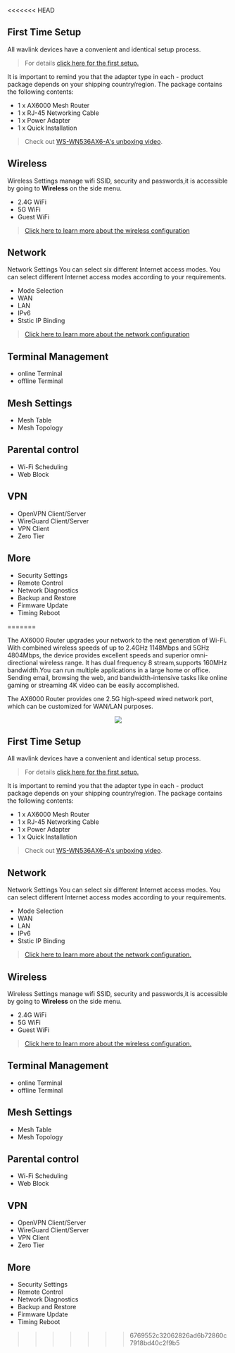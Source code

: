 <<<<<<< HEAD
## First Time Setup
All wavlink devices have a convenient and identical setup process. 
> For details [click here for the first setup.](/FAQ/first_time_setup/)

It is important to remind you that the adapter type in each - product package depends on your shipping country/region.
The package contains the following contents:

- 1 x AX6000  Mesh Router
- 1 x RJ-45 Networking Cable  
- 1 x Power  Adapter 
- 1 x Quick Installation

>Check out [WS-WN536AX6-A's unboxing video](/video_library/unboxing_first_set_up/).

## Wireless
Wireless Settings manage wifi SSID, security and passwords,it is accessible by going to __Wireless__ on the side menu.
- 2.4G WiFi
- 5G WiFi
- Guest WiFi
> [Click here to learn more about the wireless configuration](/feature_guide/wireless/)

## Network
Network Settings You can select six different Internet access modes. You can select different Internet access modes according to your requirements.
- Mode Selection
- WAN
- LAN
- IPv6
- Ststic IP Binding
> [Click here to learn more about the network configuration](/feature_guide/pattern_selection/)

## Terminal Management
- online Terminal
- offline Terminal

## Mesh Settings
- Mesh Table
- Mesh Topology

## Parental control
- Wi-Fi Scheduling
- Web Block

## VPN
- OpenVPN Client/Server
- WireGuard Client/Server
- VPN Client
- Zero Tier
## More
- Security Settings
- Remote Control
- Network Diagnostics
- Backup and Restore
- Firmware Update
- Timing Reboot



=======

The AX6000 Router upgrades your network to the next generation of Wi-Fi. With combined wireless speeds of up to 2.4GHz 1148Mbps and 5GHz  4804Mbps, the device provides excellent speeds and superior omni-directional wireless range. It has dual frequency 8 stream,supports 160MHz bandwidth.You can run multiple applications in a large home or office. Sending email, browsing the web, and bandwidth-intensive tasks like online gaming or streaming 4K video can be easily accomplished. 

The AX6000 Router provides one 2.5G high-speed wired network port, which can be customized for WAN/LAN purposes.
<div style="text-align: center;">
    <img class="boxshadow" src="/images/536ax601.png">
</div>

## First Time Setup
All wavlink devices have a convenient and identical setup process. 
> For details [click here for the first setup.](/FAQ/first_time_setup/)

It is important to remind you that the adapter type in each - product package depends on your shipping country/region.
The package contains the following contents:


- 1 x AX6000  Mesh Router
- 1 x RJ-45 Networking Cable  
- 1 x Power  Adapter 
- 1 x Quick Installation

>Check out [WS-WN536AX6-A's unboxing video](/video_library/unboxing_first_set_up/).


## Network
Network Settings You can select six different Internet access modes. You can select different Internet access modes according to your requirements.
- Mode Selection
- WAN
- LAN
- IPv6
- Ststic IP Binding
> [Click here to learn more about the network configuration.](/feature_guide/pattern_selection/)


## Wireless
Wireless Settings manage wifi SSID, security and passwords,it is accessible by going to __Wireless__ on the side menu.
- 2.4G WiFi
- 5G WiFi
- Guest WiFi
> [Click here to learn more about the wireless configuration.](/feature_guide/wireless/)


## Terminal Management
- online Terminal
- offline Terminal

## Mesh Settings
- Mesh Table
- Mesh Topology

## Parental control
- Wi-Fi Scheduling
- Web Block

## VPN
- OpenVPN Client/Server
- WireGuard Client/Server
- VPN Client
- Zero Tier
## More
- Security Settings
- Remote Control
- Network Diagnostics
- Backup and Restore
- Firmware Update
- Timing Reboot
>>>>>>> 6769552c32062826ad6b72860c7918bd40c2f9b5

